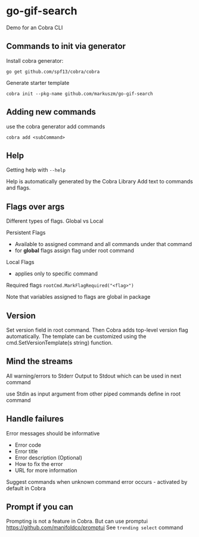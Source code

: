 # go-gif-search
Demo for an Cobra CLI

## Commands to init via generator

Install cobra generator:

`go get github.com/spf13/cobra/cobra`

Generate starter template

`cobra init --pkg-name github.com/markuszm/go-gif-search`

## Adding new commands
use the cobra generator add commands

`cobra add <subCommand>`

## Help

Getting help with `--help`

Help is automatically generated by the Cobra Library
Add text to commands and flags.

## Flags over args

Different types of flags.
Global vs Local

Persistent Flags
- Available to assigned command and all commands under that command
- for **global** flags assign flag under root command  

Local Flags
- applies only to specific command

Required flags
`rootCmd.MarkFlagRequired("<flag>")`

Note that variables assigned to flags are global in package 

## Version

Set version field in root command. Then Cobra adds top-level version flag automatically. 
The template can be customized using the cmd.SetVersionTemplate(s string) function.

## Mind the streams

All warning/errors to Stderr
Output to Stdout which can be used in next command

use Stdin as input argument from other piped commands
define in root command 

## Handle failures

Error messages should be informative
- Error code
- Error title
- Error description (Optional)
- How to fix the error
- URL for more information

Suggest commands when unknown command error occurs - activated by default in Cobra

## Prompt if you can

Prompting is not a feature in Cobra.
But can use promptui https://github.com/manifoldco/promptui
See `trending select` command
